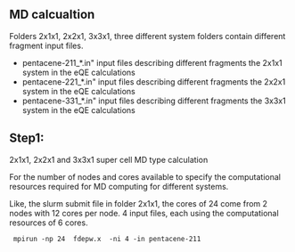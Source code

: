 ## MD calcualtion

   Folders 2x1x1, 2x2x1, 3x3x1, three different system folders contain different fragment input files.

   - pentacene-211_*.in" input files describing different fragments the 2x1x1 system in the eQE calculations
   - pentacene-221_*.in" input files describing different fragments the 2x2x1 system in the eQE calculations
   - pentacene-331_*.in" input files describing different fragments the 3x3x1 system in the eQE calculations

## Step1:

 2x1x1, 2x2x1 and 3x3x1 super cell MD type calculation

 For the number of nodes and cores available to specify the computational
 resources required for MD computing for different systems.

 Like, the slurm submit file in folder 2x1x1,
 the cores of 24 come from 2 nodes with 12 cores per node.
 4 input files, each using the computational resources of 6 cores.

```
 mpirun -np 24  fdepw.x  -ni 4 -in pentacene-211
```



 
